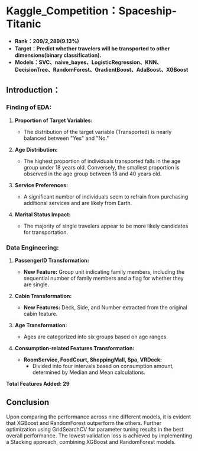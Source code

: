 # Kaggle_Competition：Spaceship-Titanic
- **Rank：209/2,289(9.13%)**
- **Target：Predict whether travelers will be transported to other dimensions(binary classification).**
- **Models：SVC、naive_bayes、LogisticRegression、KNN、DecisionTree、RandomForest、GradientBoost、AdaBoost、XGBoost**
## Introduction：
### Finding of EDA:  
1. **Proportion of Target Variables:**
   - The distribution of the target variable (Transported) is nearly balanced between "Yes" and "No."

2. **Age Distribution:**
   - The highest proportion of individuals transported falls in the age group under 18 years old. Conversely, the smallest proportion is observed in the age group between 18 and 40 years old.

3. **Service Preferences:**
   - A significant number of individuals seem to refrain from purchasing additional services and are likely from Earth.

4. **Marital Status Impact:**
   - The majority of single travelers appear to be more likely candidates for transportation.

### Data Engineering:
1. **PassengerID Transformation:**
   - **New Feature:** Group unit indicating family members, including the sequential number of family members and a flag for whether they are single.

2. **Cabin Transformation:**
   - **New Features:** Deck, Side, and Number extracted from the original cabin feature.

3. **Age Transformation:**
   - Ages are categorized into six groups based on age ranges.

4. **Consumption-related Features Transformation:**
   - **RoomService, FoodCourt, ShoppingMall, Spa, VRDeck:**
     - Divided into four intervals based on consumption amount, determined by Median and Mean calculations.

**Total Features Added: 29**

## Conclusion
Upon comparing the performance across nine different models, it is evident that XGBoost and RandomForest outperform the others. Further optimization using GridSearchCV for parameter tuning results in the best overall performance. The lowest validation loss is achieved by implementing a Stacking approach, combining XGBoost and RandomForest models.

	   
	   
